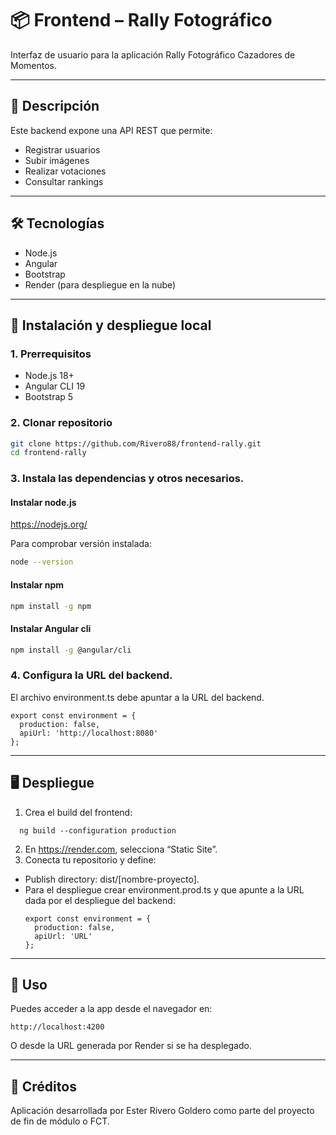 # 📦 Frontend – Rally Fotográfico

Interfaz de usuario para la aplicación Rally Fotográfico Cazadores de Momentos.

---

## 📌 Descripción

Este backend expone una API REST que permite:

- Registrar usuarios
- Subir imágenes
- Realizar votaciones
- Consultar rankings

---

## 🛠️ Tecnologías

- Node.js
- Angular
- Bootstrap
- Render (para despliegue en la nube)

---

## 🚀 Instalación y despliegue local

### 1. Prerrequisitos

- Node.js 18+
- Angular CLI 19
- Bootstrap 5

### 2. Clonar repositorio

```bash
git clone https://github.com/Rivero88/frontend-rally.git
cd frontend-rally
```
### 3. Instala las dependencias y otros necesarios.
#### Instalar node.js
https://nodejs.org/

Para comprobar versión instalada:
```bash
node --version
```

#### Instalar npm
```bash
npm install -g npm
```

#### Instalar Angular cli
```bash
npm install -g @angular/cli
```

### 4. Configura la URL del backend.

El archivo environment.ts debe apuntar a la URL del backend.
```
export const environment = {
  production: false,
  apiUrl: 'http://localhost:8080'
};

```
---

## 🖥️ Despliegue
1. Crea el build del frontend:
```
  ng build --configuration production
```
2. En https://render.com, selecciona “Static Site”.
3. Conecta tu repositorio y define:
   
  * Publish directory: dist/[nombre-proyecto].
  * Para el despliegue crear environment.prod.ts y que apunte a la URL dada por el despliegue del backend:
    ```
    export const environment = {
      production: false,
      apiUrl: 'URL'
    };
    
    ```
---

## 🔧 Uso

Puedes acceder a la app desde el navegador en:

```
http://localhost:4200
```
O desde la URL generada por Render si se ha desplegado.

---
## 👥 Créditos

Aplicación desarrollada por Ester Rivero Goldero como parte del proyecto de fin de módulo o FCT.
